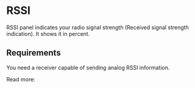 # RSSI #

RSSI panel indicates your radio signal strength (Received signal strength indication). It shows it in percent.

## Requirements ##

You need a receiver capable of sending analog RSSI information.

Read more: 